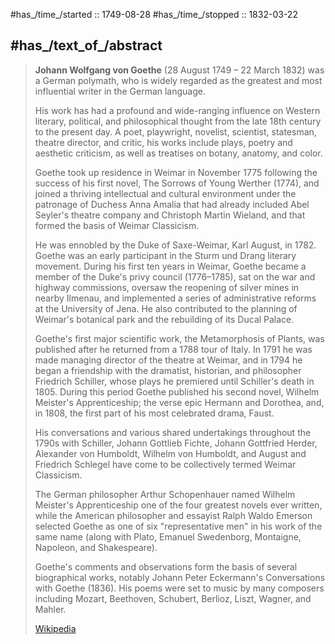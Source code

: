 

#has_/time_/started ::  1749-08-28 
#has_/time_/stopped ::  1832-03-22 

## #has_/text_of_/abstract 

> **Johann Wolfgang von Goethe** (28 August 1749 – 22 March 1832) was a German polymath, 
> who is widely regarded as the greatest and most influential writer in the German language. 
> 
> His work has had a profound and wide-ranging influence on Western literary, political, 
> and philosophical thought from the late 18th century to the present day. 
> A poet, playwright, novelist, scientist, statesman, theatre director, and critic, 
> his works include plays, poetry and aesthetic criticism, as well as treatises on botany, anatomy, and color.
>
> Goethe took up residence in Weimar in November 1775 following the success of his first novel, 
> The Sorrows of Young Werther (1774), and joined a thriving intellectual and cultural environment 
> under the patronage of Duchess Anna Amalia that had already included Abel Seyler's theatre company 
> and Christoph Martin Wieland, and that formed the basis of Weimar Classicism. 
> 
> He was ennobled by the Duke of Saxe-Weimar, Karl August, in 1782. 
> Goethe was an early participant in the Sturm und Drang literary movement. 
> During his first ten years in Weimar, Goethe became a member of the Duke's privy council (1776–1785), 
> sat on the war and highway commissions, oversaw the reopening of silver mines in nearby Ilmenau, 
> and implemented a series of administrative reforms at the University of Jena. 
> He also contributed to the planning of Weimar's botanical park and the rebuilding of its Ducal Palace.
>
> Goethe's first major scientific work, the Metamorphosis of Plants, 
> was published after he returned from a 1788 tour of Italy. 
> In 1791 he was made managing director of the theatre at Weimar, 
> and in 1794 he began a friendship with the dramatist, historian, and philosopher Friedrich Schiller, 
> whose plays he premiered until Schiller's death in 1805. 
> During this period Goethe published his second novel, Wilhelm Meister's Apprenticeship; 
> the verse epic Hermann and Dorothea, and, in 1808, the first part of his most celebrated drama, Faust. 
> 
> His conversations and various shared undertakings throughout the 1790s with Schiller, 
> Johann Gottlieb Fichte, Johann Gottfried Herder, Alexander von Humboldt, Wilhelm von Humboldt, 
> and August and Friedrich Schlegel have come to be collectively termed Weimar Classicism.
>
> The German philosopher Arthur Schopenhauer named Wilhelm Meister's Apprenticeship 
> one of the four greatest novels ever written, 
> while the American philosopher and essayist Ralph Waldo Emerson 
> selected Goethe as one of six "representative men" in his work of the same name 
> (along with Plato, Emanuel Swedenborg, Montaigne, Napoleon, and Shakespeare). 
> 
> Goethe's comments and observations form the basis of several biographical works, 
> notably Johann Peter Eckermann's Conversations with Goethe (1836). 
> His poems were set to music by many composers 
> including Mozart, Beethoven, Schubert, Berlioz, Liszt, Wagner, and Mahler.
>
> [Wikipedia](https://en.wikipedia.org/wiki/Johann%20Wolfgang%20von%20Goethe)


